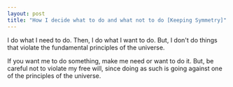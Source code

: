 ```yaml
---
layout: post
title: "How I decide what to do and what not to do [Keeping Symmetry]"
---
```


I do what I need to do. Then, I do what I want to do. But, I don't do things that violate the fundamental principles of the universe.

If you want me to do something, make me need or want to do it. But, be careful not to violate my free will, since doing as such is going against one of the principles of the universe.